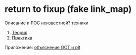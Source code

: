 # return to fixup (fake link_map)

Описание и POC неизвестной? техники

1. [Теория](1_theory.md)
2. [Практика](2_practice.md)

Приложение: [объяснение GOT и plt](got_plt.md)
